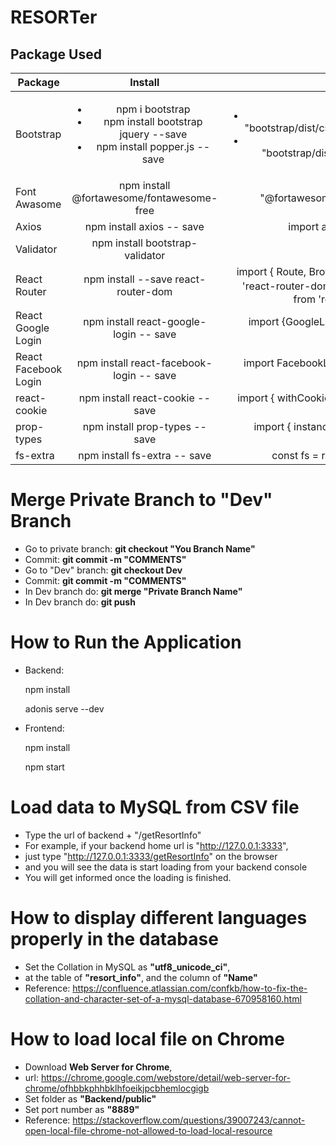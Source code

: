 # RESORTer

## Package Used

| Package        | Install           | Import  |
| -------------  |:-------------:    | -----:  |
| Bootstrap | <ul><li>npm i bootstrap</li><li>npm install bootstrap jquery --save</li><li>npm install popper.js --save</li></ul> | <ul><li>import "bootstrap/dist/css/bootstrap.css";</li><li>import "bootstrap/dist/js/bootstrap.js";</li></ul>|
| Font Awasome | npm install @fortawesome/fontawesome-free | import "@fortawesome/fontawesome-free/css/all.css";|
| Axios | npm install axios -- save | import axios from "axios";|
| Validator | npm install bootstrap-validator |
|  React Router | npm install --save react-router-dom | import { Route, BrowserRouter } from 'react-router-dom'；import { Link } from 'react-router-dom'
| React Google Login | npm install react-google-login -- save | import {GoogleLogin} from 'react-google-login';|
| React Facebook Login | npm install react-facebook-login -- save | import FacebookLogin from 'react-facebook-login';|
| react-cookie | npm install react-cookie -- save | import { withCookies, Cookies } from 'react-cookie';|
| prop-types | npm install prop-types -- save | import { instanceOf } from 'prop-types';|
| fs-extra | npm install fs-extra -- save | const fs = require('fs-extra');|
# Merge Private Branch to "Dev" Branch
- Go to private branch: __git checkout "You Branch Name"__ 
- Commit:               __git commit -m "COMMENTS"__
- Go to "Dev" branch:   __git checkout Dev__
- Commit:               __git commit -m "COMMENTS"__
- In Dev branch do:     __git merge "Private Branch Name"__
- In Dev branch do:     __git push__

# How to Run the Application
<ul><li>Backend:<p>npm install</p><p>adonis serve --dev</p></li><li>Frontend:<p>npm install</p><p>npm start</p></li></ul> 

# Load data to MySQL from CSV file
- Type the url of backend + "/getResortInfo" 
- For example, if your backend home url is "http://127.0.0.1:3333",
- just type "http://127.0.0.1:3333/getResortInfo" on the browser
- and you will see the data is start loading from your backend console
- You will get informed once the loading is finished.

# How to display different languages properly in the database
- Set the Collation in MySQL as __"utf8_unicode_ci"__, 
- at the table of __"resort_info"__, and the column of __"Name"__
- Reference: 
https://confluence.atlassian.com/confkb/how-to-fix-the-collation-and-character-set-of-a-mysql-database-670958160.html

# How to load local file on Chrome
- Download __Web Server for Chrome__,
- url: https://chrome.google.com/webstore/detail/web-server-for-chrome/ofhbbkphhbklhfoeikjpcbhemlocgigb
- Set folder as __"Backend/public"__
- Set port number as __"8889"__
- Reference: https://stackoverflow.com/questions/39007243/cannot-open-local-file-chrome-not-allowed-to-load-local-resource
